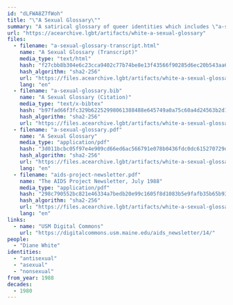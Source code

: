 ```yaml
---
id: "dLFWA8Z7fWoh"
title: "\"A Sexual Glossary\""
summary: "A satirical glossary of queer identities which includes \"a-sexual\""
url: "https://acearchive.lgbt/artifacts/white-a-sexual-glossary"
files:
  - filename: "a-sexual-glossary-transcript.html"
    name: "A Sexual Glossary (Transcript)"
    media_type: "text/html"
    hash: "f27cbb8b304e6c23cca9402c77b74be8e13f43566f90285d6ec20b543aa68162"
    hash_algorithm: "sha2-256"
    url: "https://files.acearchive.lgbt/artifacts/white-a-sexual-glossary/a-sexual-glossary-transcript.html"
    lang: "en"
  - filename: "a-sexual-glossary.bib"
    name: "A Sexual Glossary (Citation)"
    media_type: "text/x-bibtex"
    hash: "b97fad66f3fc329b62252998061388488e645749a0a75c60a4d24563b2d10f31"
    hash_algorithm: "sha2-256"
    url: "https://files.acearchive.lgbt/artifacts/white-a-sexual-glossary/a-sexual-glossary.bib"
  - filename: "a-sexual-glossary.pdf"
    name: "A Sexual Glossary"
    media_type: "application/pdf"
    hash: "3d011bcbc05f97e4e909cd66ed6ac566791e078b0436fdc0dc615270729d6e48"
    hash_algorithm: "sha2-256"
    url: "https://files.acearchive.lgbt/artifacts/white-a-sexual-glossary/a-sexual-glossary.pdf"
    lang: "en"
  - filename: "aids-project-newsletter.pdf"
    name: "The AIDS Project Newsletter, July 1988"
    media_type: "application/pdf"
    hash: "298c790552bc821e46334a7bedb20e99c1605f8d1083b5e9fafb35b65b939b10"
    hash_algorithm: "sha2-256"
    url: "https://files.acearchive.lgbt/artifacts/white-a-sexual-glossary/aids-project-newsletter.pdf"
    lang: "en"
links:
  - name: "USM Digital Commons"
    url: "https://digitalcommons.usm.maine.edu/aids_newsletter/14/"
people:
  - "Diane White"
identities:
  - "antisexual"
  - "asexual"
  - "nonsexual"
from_year: 1988
decades:
  - 1980
---
```

